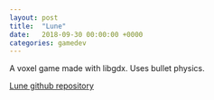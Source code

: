 ```yaml
---
layout: post
title:  "Lune"
date:   2018-09-30 00:00:00 +0000
categories: gamedev
---
```


A voxel game made with libgdx. Uses bullet physics.

[Lune github repository](https://github.com/jiexdrop/lune)
